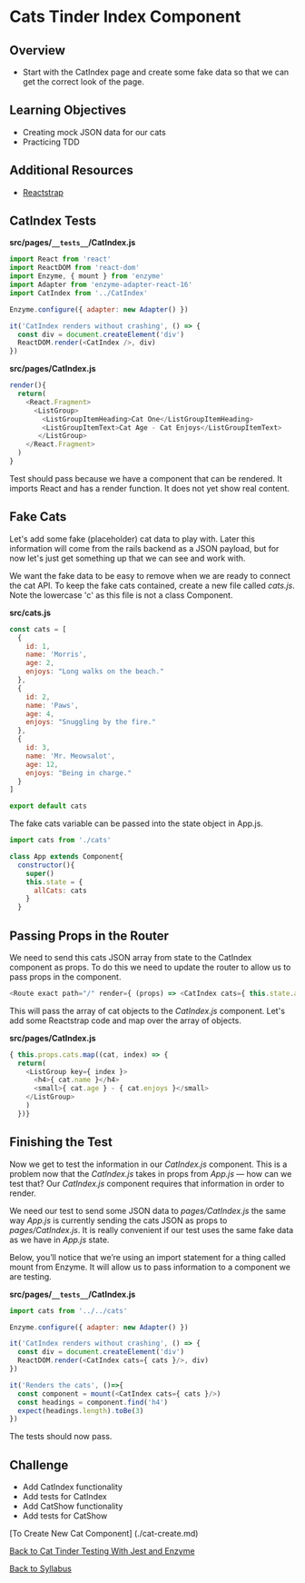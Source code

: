 # Cats Tinder Index Component

## Overview
- Start with the CatIndex page and create some fake data so that we can get the correct look of the page.

## Learning Objectives
- Creating mock JSON data for our cats
- Practicing TDD

## Additional Resources
- [Reactstrap](https://reactstrap.github.io/)

## CatIndex Tests

**src/pages/`__tests__`/CatIndex.js**

```javascript
import React from 'react'
import ReactDOM from 'react-dom'
import Enzyme, { mount } from 'enzyme'
import Adapter from 'enzyme-adapter-react-16'
import CatIndex from '../CatIndex'

Enzyme.configure({ adapter: new Adapter() })

it('CatIndex renders without crashing', () => {
  const div = document.createElement('div')
  ReactDOM.render(<CatIndex />, div)
})
```

**src/pages/CatIndex.js**

```javascript
render(){
  return(
    <React.Fragment>
      <ListGroup>
        <ListGroupItemHeading>Cat One</ListGroupItemHeading>
        <ListGroupItemText>Cat Age - Cat Enjoys</ListGroupItemText>
       </ListGroup>
    </React.Fragment>
  )
}
```

Test should pass because we have a component that can be rendered. It imports React and has a render function. It does not yet show real content.


## Fake Cats
Let's add some fake (placeholder) cat data to play with. Later this information will come from the rails backend as a JSON payload, but for now let's just get something up that we can see and work with.

We want the fake data to be easy to remove when we are ready to connect the cat API. To keep the fake cats contained, create a new file called *cats.js*. Note the lowercase 'c' as this file is not a class Component.

**src/cats.js**
```javascript
const cats = [
  {
    id: 1,
    name: 'Morris',
    age: 2,
    enjoys: "Long walks on the beach."
  },
  {
    id: 2,
    name: 'Paws',
    age: 4,
    enjoys: "Snuggling by the fire."
  },
  {
    id: 3,
    name: 'Mr. Meowsalot',
    age: 12,
    enjoys: "Being in charge."
  }
]

export default cats
```

The fake cats variable can be passed into the state object in App.js.

```JavaScript
import cats from './cats'

class App extends Component{
  constructor(){
    super()
    this.state = {
      allCats: cats
    }
  }
```

## Passing Props in the Router
We need to send this cats JSON array from state to the CatIndex component as props. To do this we need to update the router to allow us to pass props in the component.

```javascript
<Route exact path="/" render={ (props) => <CatIndex cats={ this.state.allCats } /> } />
```

This will pass the array of cat objects to the *CatIndex.js* component. Let's add some Reactstrap code and map over the array of objects.

**src/pages/CatIndex.js**

```javascript
{ this.props.cats.map((cat, index) => {
  return(
    <ListGroup key={ index }>
      <h4>{ cat.name }</h4>
      <small>{ cat.age } - { cat.enjoys }</small>
    </ListGroup>
    )
  })}
```

## Finishing the Test
Now we get to test the information in our *CatIndex.js* component. This is a problem now that the *CatIndex.js* takes in props from *App.js* — how can we test that? Our *CatIndex.js* component requires that information in order to render.

We need our test to send some JSON data to *pages/CatIndex.js* the same way *App.js* is currently sending the cats JSON as props to *pages/CatIndex.js*. It is really convenient if our test uses the same fake data as we have in *App.js* state.

Below, you’ll notice that we’re using an import statement for a thing called mount from Enzyme. It will allow us to pass information to a component we are testing.

**src/pages/`__tests__`/CatIndex.js**

```javascript
import cats from '../../cats'

Enzyme.configure({ adapter: new Adapter() })

it('CatIndex renders without crashing', () => {
  const div = document.createElement('div')
  ReactDOM.render(<CatIndex cats={ cats }/>, div)
})

it('Renders the cats', ()=>{
  const component = mount(<CatIndex cats={ cats }/>)
  const headings = component.find('h4')
  expect(headings.length).toBe(3)
})
```

The tests should now pass.

## Challenge
- Add CatIndex functionality
- Add tests for CatIndex
- Add CatShow functionality
- Add tests for CatShow

[To Create New Cat Component] (./cat-create.md)

[Back to Cat Tinder Testing With Jest and Enzyme](./jest-enzyme.md)

[Back to Syllabus](../../README.md)
